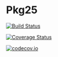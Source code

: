 # Pkg25

[![Build Status](https://travis-ci.org/KristofferC/Pkg25.jl.svg?branch=master)](https://travis-ci.org/KristofferC/Pkg25.jl)

[![Coverage Status](https://coveralls.io/repos/KristofferC/Pkg25.jl/badge.svg?branch=master&service=github)](https://coveralls.io/github/KristofferC/Pkg25.jl?branch=master)

[![codecov.io](http://codecov.io/github/KristofferC/Pkg25.jl/coverage.svg?branch=master)](http://codecov.io/github/KristofferC/Pkg25.jl?branch=master)
